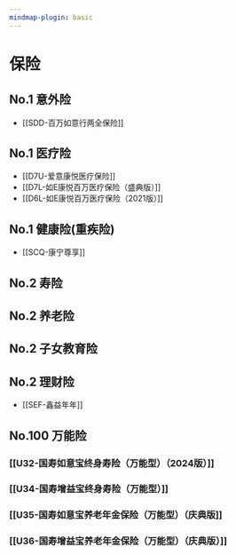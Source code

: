 ```yaml
---
mindmap-plugin: basic
---
```


# 保险

## No.1 意外险
- [[SDD-百万如意行两全保险]]

## No.1 医疗险
- [[D7U-爱意康悦医疗保险]]
- [[D7L-如E康悦百万医疗保险（盛典版）]]
- [[D6L-如E康悦百万医疗保险（2021版）]]

## No.1 健康险(重疾险)
- [[SCQ-康宁尊享]]

## No.2 寿险

## No.2 养老险

## No.2 子女教育险

## No.2 理财险
- [[SEF-鑫益年年]]

## No.100 万能险
### [[U32-国寿如意宝终身寿险（万能型）（2024版）]]
### [[U34-国寿增益宝终身寿险（万能型）]]
### [[U35-国寿如意宝养老年金保险（万能型）（庆典版]]
### [[U36-国寿增益宝养老年金保险（万能型）（庆典版）]]